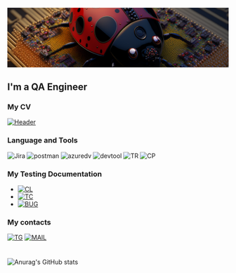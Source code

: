 ![Header](https://github.com/Amsterance/Amsterance/blob/main/assets/pic818.png)
## I'm a QA Engineer
### My CV

[![Header](https://img.shields.io/badge/Link%20To%20My%20CV-909090?style=plastic)]([https://](https://drive.google.com/file/d/17yhAT9ZRA0UmaKynGtyoUCF9rTnw0YTe/view?usp=share_link))


### Language and Tools
![Jira](https://img.shields.io/badge/Jira-000030?style=for-the-badge&logo=jira&logoColor=136be1)
![postman](https://img.shields.io/badge/Postman-000030?style=for-the-badge&logo=postman&logoColor=f76935)
![azuredv](https://img.shields.io/badge/AzureDevops-000030?style=for-the-badge&logo=azuredevops&logoColor=0074d0)
![devtool](https://img.shields.io/badge/DevTools-000030?style=for-the-badge&logo=googlechrome&logoColor=ffffff)
![TR](https://img.shields.io/badge/TestRail-000030?style=for-the-badge&logo=&logoColor=71b556&logoWidth=70)
![CP](https://img.shields.io/badge/CharlesProxy-000030?style=for-the-badge&logo=&logoColor=3FE669&logoWidth=70)

### My Testing Documentation

- [![CL](https://img.shields.io/badge/My%20CheckLists-090909?style=plastic)](https://github.com/amsterance/checklist)
- [![TC](https://img.shields.io/badge/My%20Test%20Cases-090909?style=plastic)](https://github.com/amsterance/test-cases)
- [![BUG](https://img.shields.io/badge/My%20Bug%20Reports-090909?style=plastic)](https://github.com/amsterance/bug-reports)

### My contacts
[![TG](https://img.shields.io/badge/Telegram-000030?style=for-the-badge&logo=telegram&logoColor=31a5db)](https://t.me/amsterance)
[![MAIL](https://img.shields.io/badge/E%E2%80%93mail-000030?style=for-the-badge&logo=gmail&logoColor=#EA4335)](mailto:amsterance@gmail.com)
#


![Anurag's GitHub stats](https://github-readme-stats.vercel.app/api?username=amsterance&show_icons=true&theme=dark&hide=issues,contribs)

